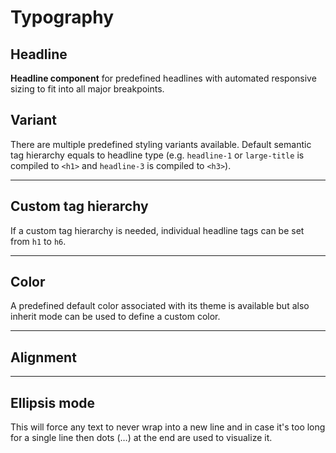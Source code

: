 # Typography

## Headline

**Headline component** for predefined headlines with automated responsive sizing to fit into all major breakpoints.

## Variant
There are multiple predefined styling variants available. Default semantic tag hierarchy equals to headline type (e.g. `headline-1` or `large-title` is compiled to `<h1>` and `headline-3` is compiled to `<h3>`).

<Playground :themeable="true">
  <template v-slot="{theme}">
    <p-headline :theme="theme" variant="large-title">The quick brown fox jumps over the lazy dog</p-headline>
    <p-headline :theme="theme" variant="headline-1">The quick brown fox jumps over the lazy dog</p-headline>
    <p-headline :theme="theme" variant="headline-2">The quick brown fox jumps over the lazy dog</p-headline>
    <p-headline :theme="theme" variant="headline-3">The quick brown fox jumps over the lazy dog</p-headline>
    <p-headline :theme="theme" variant="headline-4">The quick brown fox jumps over the lazy dog</p-headline>
    <p-headline :theme="theme" variant="headline-5">The quick brown fox jumps over the lazy dog</p-headline>
  </template>
</Playground>

---

## Custom tag hierarchy
If a custom tag hierarchy is needed, individual headline tags can be set from `h1` to `h6`. 

<Playground :themeable="true">
  <template v-slot="{theme}">
    <p-headline :theme="theme" variant="headline-1" tag="h3">The quick brown fox jumps over the lazy dog</p-headline>
    <p-headline :theme="theme" variant="headline-3" tag="h1">The quick brown fox jumps over the lazy dog</p-headline>
  </template>
</Playground>

---

## Color
A predefined default color associated with its theme is available but also inherit mode can be used to define a custom color.

<Playground :themeable="true">
  <template #configurator>
    <select @change="color = $event.target.value">
      <option disabled>Select a color</option>
      <option value="default" selected>Default</option>
      <option value="inherit">Inherit</option>
    </select>
  </template>
  <template v-slot="{theme}">
    <p-headline :theme="theme" variant="headline-3" :color="color" :style="isInheritColor">The quick brown fox jumps over the lazy dog</p-headline>
  </template>
</Playground>

---

## Alignment

<Playground :themeable="true">
  <template #configurator>
    <select @change="align = $event.target.value">
      <option disabled>Select an alignment</option>
      <option value="left">Left</option>
      <option value="center" selected>Center</option>
      <option value="right">Right</option>
    </select>
  </template>
  <template v-slot="{theme}">
    <p-headline :theme="theme" variant="headline-3" :align="align">The quick brown fox jumps over the lazy dog</p-headline>
  </template>
</Playground>

---

## Ellipsis mode
This will force any text to never wrap into a new line and in case it's too long for a single line then dots (…) at the end are used to visualize it.

<Playground :themeable="true">
  <template v-slot="{theme}">
  <p-headline :theme="theme" variant="headline-3" ellipsis="true">Lorem ipsum dolor sit amet, consetetur sadipscing elitr, sed diam nonumy eirmod tempor invidunt ut labore et dolore magna aliquyam erat, sed diam voluptua. At vero eos et accusam et justo duo dolores et ea rebum.</p-headline>
  </template>
</Playground>

<script lang="ts">
  import { Component, Vue } from 'vue-property-decorator';
  
  @Component
  export default class PlaygroundTypography extends Vue {
    public color: string = 'default';
    public align: string = 'center';
    
    public get isInheritColor() {
      return this.color === 'inherit' ? 'color: deeppink' : undefined;
    }
  }
</script>